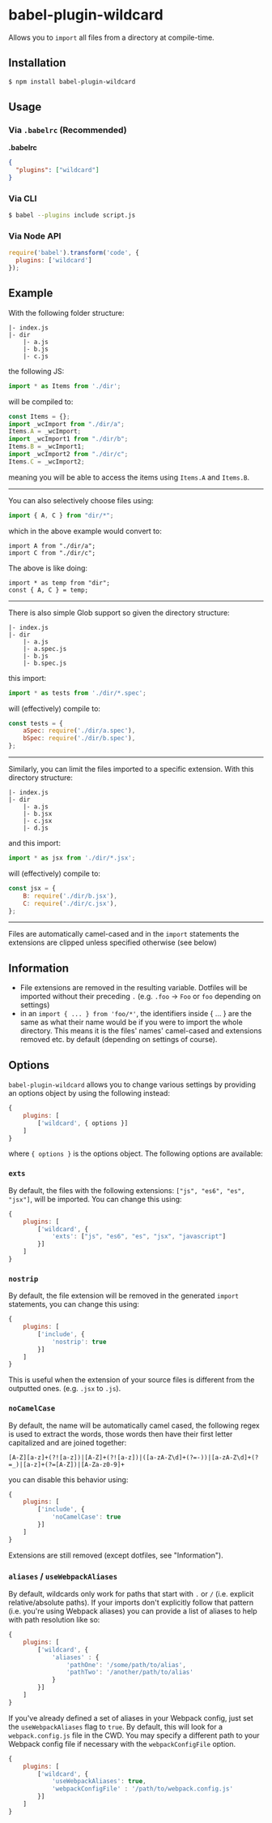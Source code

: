 # babel-plugin-wildcard

Allows you to `import` all files from a directory at compile-time.

## Installation

```sh
$ npm install babel-plugin-wildcard
```

## Usage

### Via `.babelrc` (Recommended)

**.babelrc**

```json
{
  "plugins": ["wildcard"]
}
```

### Via CLI

```sh
$ babel --plugins include script.js
```

### Via Node API

```javascript
require('babel').transform('code', {
  plugins: ['wildcard']
});
```

## Example

With the following folder structure:

```
|- index.js
|- dir
    |- a.js
    |- b.js
    |- c.js
```

the following JS:

```javascript
import * as Items from './dir';
```

will be compiled to:

```javascript
const Items = {};
import _wcImport from "./dir/a";
Items.A = _wcImport;
import _wcImport1 from "./dir/b";
Items.B = _wcImport1;
import _wcImport2 from "./dir/c";
Items.C = _wcImport2;
```

meaning you will be able to access the items using `Items.A` and `Items.B`.

---

You can also selectively choose files using:

```javascript
import { A, C } from "dir/*";
```

which in the above example would convert to:

```
import A from "./dir/a";
import C from "./dir/c";
```

The above is like doing:

```
import * as temp from "dir";
const { A, C } = temp;
```

---

There is also simple Glob support so given the directory structure:

```
|- index.js
|- dir
    |- a.js
    |- a.spec.js
    |- b.js
    |- b.spec.js
```

this import:

```javascript
import * as tests from './dir/*.spec';
```

will (effectively) compile to:

```javascript
const tests = {
    aSpec: require('./dir/a.spec'),
    bSpec: require('./dir/b.spec'),
};
```

---

Similarly, you can limit the files imported to a specific extension. With this directory structure:

```
|- index.js
|- dir
    |- a.js
    |- b.jsx
    |- c.jsx
    |- d.js
```

and this import:

```javascript
import * as jsx from './dir/*.jsx';
```

will (effectively) compile to:

```javascript
const jsx = {
    B: require('./dir/b.jsx'),
    C: require('./dir/c.jsx'),
};
```

---

Files are automatically camel-cased and in the `import` statements the extensions are clipped unless specified otherwise (see below)

## Information

 - File extensions are removed in the resulting variable. Dotfiles will be imported without their preceding `.` (e.g. `.foo` -> `Foo` or `foo` depending on settings)
 - in an `import { ... } from 'foo/*'`, the identifiers inside { ... } are the same as what their name
 would be if you were to import the whole directory. This means it is the files' names' camel-cased and extensions removed etc. by default (depending on settings of course).

## Options

`babel-plugin-wildcard` allows you to change various settings by providing an options object by using the following instead:

```javascript
{
    plugins: [
        ['wildcard', { options }]
    ]
}
```

where `{ options }` is the options object. The following options are available:

### `exts`
By default, the files with the following extensions: `["js", "es6", "es", "jsx"]`, will be imported. You can change this using:

```javascript
{
    plugins: [
        ['wildcard', {
            'exts': ["js", "es6", "es", "jsx", "javascript"]
        }]
    ]
}
```

### `nostrip`
By default, the file extension will be removed in the generated `import` statements, you can change this using:

```javascript
{
    plugins: [
        ['include', {
            'nostrip': true
        }]
    ]
}
```

This is useful when the extension of your source files is different from the outputted ones. (e.g. `.jsx` to `.js`).

### `noCamelCase`
By default, the name will be automatically camel cased, the following regex is used to extract the words, those words then have their first letter capitalized and are joined together:

```
[A-Z][a-z]+(?![a-z])|[A-Z]+(?![a-z])|([a-zA-Z\d]+(?=-))|[a-zA-Z\d]+(?=_)|[a-z]+(?=[A-Z])|[A-Za-z0-9]+
```

you can disable this behavior using:

```javascript
{
    plugins: [
        ['include', {
            'noCamelCase': true
        }]
    ]
}
```

Extensions are still removed (except dotfiles, see "Information").

### `aliases` / `useWebpackAliases`
By default, wildcards only work for paths that start with `.` or `/` (i.e. explicit relative/absolute paths). If your imports don't explicitly follow that pattern (i.e. you're using Webpack aliases) you can provide a list of aliases to help with path resolution like so:

```javascript
{
    plugins: [
        ['wildcard', {
            'aliases' : {
                'pathOne': '/some/path/to/alias',
                'pathTwo': '/another/path/to/alias'
            }
        }]
    ]
}
```

If you've already defined a set of aliases in your Webpack config, just set the `useWebpackAliases` flag to `true`. By default, this will look for a `webpack.config.js` file in the CWD. You may specify a different path to your Webpack config file if necessary with the `webpackConfigFile` option.

```javascript
{
    plugins: [
        ['wildcard', {
            'useWebpackAliases': true,
            'webpackConfigFile' : '/path/to/webpack.config.js'
        }]
    ]
}
```
